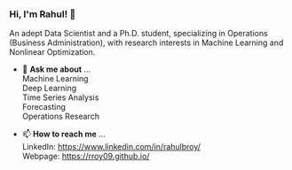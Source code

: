 ### Hi, I'm Rahul! :pray:

An adept Data Scientist and a Ph.D. student, specializing in Operations (Business Administration), with research interests in Machine Learning and Nonlinear Optimization. 

- 💬 **Ask me about** ...\
Machine Learning\
Deep Learning\
Time Series Analysis\
Forecasting\
Operations Research

- 📫 **How to reach me** ...\
LinkedIn: https://www.linkedin.com/in/rahulbroy/ \
Webpage: https://rroy09.github.io/
 
<!--
**rahulroynit/rahulroynit** is a ✨ _special_ ✨ repository because its `README.md` (this file) appears on your GitHub profile.

Here are some ideas to get you started:

- 🔭 I’m currently working on ...
- 🌱 I’m currently learning ...
- 👯 I’m looking to collaborate on ...
- 🤔 I’m looking for help with ...
- 💬 Ask me about ...
- 📫 How to reach me: ...
- 😄 Pronouns: ...
- ⚡ Fun fact: ...
-->
